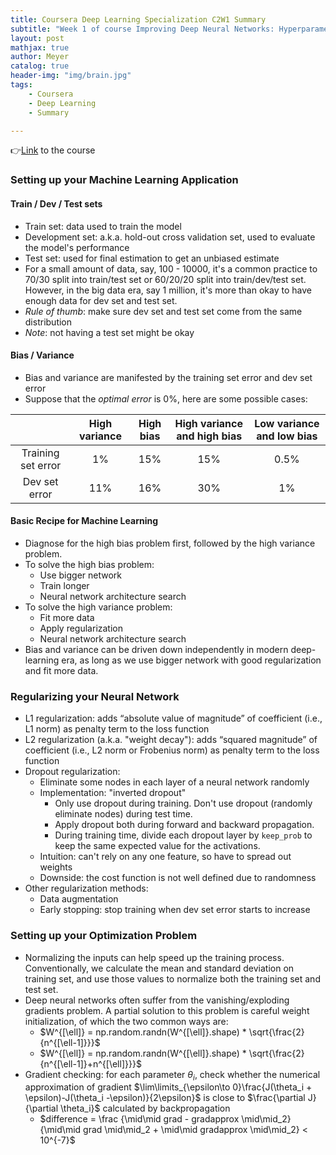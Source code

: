 ```yaml
---
title: Coursera Deep Learning Specialization C2W1 Summary
subtitle: "Week 1 of course Improving Deep Neural Networks: Hyperparameter tuning, Regularization and Optimization"
layout: post
mathjax: true
author: Meyer
catalog: true
header-img: "img/brain.jpg"
tags: 
    - Coursera
    - Deep Learning
    - Summary

---
```


👉[Link](https://www.coursera.org/learn/deep-neural-network) to the course


### Setting up your Machine Learning Application
#### Train / Dev / Test sets
* Train set: data used to train the model
* Development set: a.k.a. hold-out cross validation set, used to evaluate the model's performance
* Test set: used for final estimation to get an unbiased estimate
* For a small amount of data, say, 100 - 10000, it's a common practice to 70/30 split into train/test set or 60/20/20 split into train/dev/test set. However, in the big data era, say 1 million, it's more than okay to have enough data for dev set and test set. 
* *Rule of thumb*: make sure dev set and test set come from the same distribution
* *Note*: not having a test set might be okay

#### Bias / Variance
* Bias and variance are manifested by the training set error and dev set error
* Suppose that the *optimal error* is 0%,  here are some possible cases:  

|                    | High variance | High bias | High variance  and high bias | Low variance and low bias |
|:------------------:|:-------------:|:---------:|:----------------------------:|:-------------------------:|
| Training set error |       1%      |    15%    |              15%             |            0.5%           |
|    Dev set error   |      11%      |    16%    |              30%             |             1%            |

#### Basic Recipe for Machine Learning
* Diagnose for the high bias problem first, followed by the high variance problem. 
* To solve the high bias problem:
  * Use bigger network
  * Train longer
  * Neural network architecture search
* To solve the high variance problem:
  * Fit more data
  * Apply regularization
  * Neural network architecture search
* Bias and variance can be driven down independently in modern deep-learning era, as long as we use bigger network with good regularization and fit more data.

### Regularizing your Neural Network
* L1 regularization: adds “absolute value of magnitude” of coefficient (i.e., L1 norm) as penalty term to the loss function
* L2 regularization (a.k.a. "weight decay"): adds “squared magnitude” of coefficient (i.e., L2 norm or Frobenius norm) as penalty term to the loss function
* Dropout regularization:
  * Eliminate some nodes in each layer of a neural network randomly
  * Implementation: "inverted dropout"
    * Only use dropout during training. Don't use dropout (randomly eliminate nodes) during test time.
    * Apply dropout both during forward and backward propagation.
    * During training time, divide each dropout layer by `keep_prob` to keep the same expected value for the activations.
  * Intuition: can't rely on any one feature, so have to spread out weights
  * Downside: the cost function is not well defined due to randomness
* Other regularization methods:
  * Data augmentation
  * Early stopping: stop training when dev set error starts to increase

### Setting up your Optimization Problem
* Normalizing the inputs can help speed up the training process. Conventionally, we calculate the mean and standard deviation on training set, and use those values to normalize both the training set and test set. 
* Deep neural networks often suffer from the vanishing/exploding gradients problem. A partial solution to this problem is careful weight initialization, of which the two common ways are:
  * $W^{[\ell]} = np.random.randn(W^{[\ell]}.shape) * \sqrt{\frac{2}{n^{[\ell-1]}}}$
  * $W^{[\ell]} = np.random.randn(W^{[\ell]}.shape) * \sqrt{\frac{2}{n^{[\ell-1]}+n^{[\ell]}}}$
* Gradient checking: for each parameter $\theta_i$, check whether the numerical approximation of gradient $\lim\limits_{\epsilon\to 0}\frac{J(\theta_i + \epsilon)-J(\theta_i -\epsilon)}{2\epsilon}$ is close to $\frac{\partial J}{\partial \theta_i}$ calculated by backpropagation
  * $difference = \frac {\mid\mid grad - gradapprox \mid\mid_2}{\mid\mid grad \mid\mid_2 + \mid\mid gradapprox \mid\mid_2} < 10^{-7}$